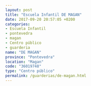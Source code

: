 ```yaml
---
layout: post
title: "Escuela Infantil DE MAGAN"
date: 2017-09-20 20:57:05 +0200
categories:
- Escuela Infantil
- pontevedra
- magan
- Centro público
- guarderia
name: "DE MAGAN"
province: "Pontevedra"
location: "Magan"
code: "36019748"
type: "Centro público"
permalink: /guarderias/de-magan.html
---
```

